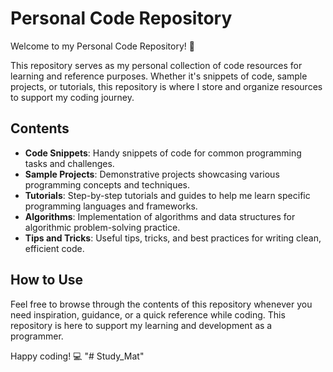 # Personal Code Repository

Welcome to my Personal Code Repository! 🚀

This repository serves as my personal collection of code resources for learning and reference purposes. Whether it's snippets of code, sample projects, or tutorials, this repository is where I store and organize resources to support my coding journey.

## Contents

- **Code Snippets**: Handy snippets of code for common programming tasks and challenges.
- **Sample Projects**: Demonstrative projects showcasing various programming concepts and techniques.
- **Tutorials**: Step-by-step tutorials and guides to help me learn specific programming languages and frameworks.
- **Algorithms**: Implementation of algorithms and data structures for algorithmic problem-solving practice.
- **Tips and Tricks**: Useful tips, tricks, and best practices for writing clean, efficient code.

## How to Use

Feel free to browse through the contents of this repository whenever you need inspiration, guidance, or a quick reference while coding. This repository is here to support my learning and development as a programmer.

Happy coding! 💻
"# Study_Mat" 
